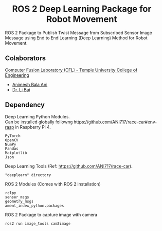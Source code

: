<p align="center">
  <h1 align="center">ROS 2 Deep Learning Package for Robot Movement</h1>
</p>

ROS 2 Package to Publish Twist Message from Subscribed Sensor Image Message using End to End Learning (Deep Learning) Method for Robot Movement.

## Colaborators
[Computer Fusion Laboratory (CFL) - Temple University College of Engineering](https://sites.temple.edu/cflab/people/)
* [Animesh Bala Ani](https://animeshani.com/)
* [Dr. Li Bai](https://engineering.temple.edu/about/faculty-staff/li-bai-lbai)

## Dependency
Deep Learning Python Modules.</br>
Can be installed globally followng https://github.com/ANI717/race-car#env-rasp in Raspberry Pi 4.</br>
```
PyTorch
OpenCV
NumPy
Pandas
Matplotlib
Json
```
Deep Learning Tools (Ref: https://github.com/ANI717/race-car).
```
"deeplearn" directory
```
ROS 2 Modules (Comes with ROS 2 installation)
```
rclpy
sensor_msgs
geometry_msgs
ament_index_python.packages
```
ROS 2 Package to capture image with camera
```
ros2 run image_tools cam2image
```

